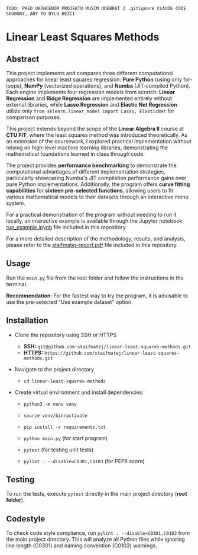 ``` 
TODO: PRED UKONCENIM PROJEKTU MUSIM ODEBRAT Z .gitignore CLAUDE CODE SOUBORY, ABY TO BYLO HEZCI
```

# Linear Least Squares Methods


## Abstract

This project implements and compares three different
  computational approaches for linear least squares
  regression: **Pure Python** (using only for-loops),
  **NumPy** (vectorized operations), and **Numba**
  (JIT-compiled Python). Each engine implements four
  regression models from scratch: **Linear Regression** and
   **Ridge Regression** are implemented entirely without
  external libraries, while **Lasso Regression** and
  **Elastic Net Regression** utilize only `from
  sklearn.linear_model import Lasso, ElasticNet` for
  comparison purposes.

  This project extends beyond the scope of the **Linear 
  Algebra II** course at **CTU FIT**, where the least
  squares method was introduced theoretically. As an
  extension of the coursework, I explored practical
  implementation without relying on high-level machine
  learning libraries, demonstrating the mathematical
  foundations learned in class through code.

  The project provides **performance benchmarking** to
  demonstrate the computational advantages of different
  implementation strategies, particularly showcasing
  Numba's JIT compilation performance gains over pure
  Python implementations. Additionally, the program offers
  **curve fitting capabilities** for **sixteen pre-selected
   functions**, allowing users to fit various mathematical
  models to their datasets through an interactive menu
  system.

For a practical demonstration of the program without needing to run it locally, an interactive example is
  available through the Jupyter notebook
  [run_example.ipynb](run_example.ipynb) file included in this repository


For a more detailed description of the methodology, results, and analysis, please refer to the [staifmatej-report.pdf](staifmatej-report.pdf) file included in this repository.


## Usage

Run the `main.py` file from the root folder and follow the instructions in the terminal.

**Recommendation**: For the fastest way to try the program, it is advisable to use the pre-selected "Use example dataset" option.




## Installation

- Clone the repository using SSH or HTTPS
    - **SSH:** `git@github.com:staifmatej/linear-least-squares-methods.git`
    - **HTTPS:** `https://github.com/staifmatej/linear-least-squares-methods.git`

- Navigate to the project directory

    - `cd linear-least-squares-methods`

- Create virtual environment and install dependencies:

    - `python3 -m venv venv`
    - `source venv/bin/activate`
    - `pip install -r requirements.txt`
 
    - `python main.py` (for start program)
    - `pytest` (for testing unit tests)
    - `pylint . --disable=C0301,C0103` (for PEP8 score)

## Testing

To run the tests, execute `pytest` directly in the main project directory (**root folder**).

## Codestyle

To check code style compliance, run `pylint . --disable=C0301,C0103` from the main project directory. This will analyze all Python files while ignoring line length (C0301) and naming convention (C0103) warnings.
